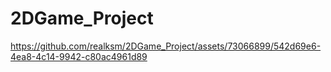 # 2DGame_Project


https://github.com/realksm/2DGame_Project/assets/73066899/542d69e6-4ea8-4c14-9942-c80ac4961d89

